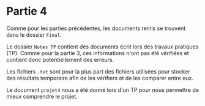 # Partie 4

Comme pour les parties précédentes, les documents remis se trouvent dans le dossier `Final`.

Le dossier `Notes TP` contient des documents écrit lors des travaux pratiques (TP).  Comme pour la partie 3, ces informations n'ont pas été vérifiées et contient donc potentiellement des erreurs.

Les fichiers `.txt` sont pour la plus part des fichiers utilisées pour stocker des résultats temporaire afin de les vérifiers et de les comparer entre eux.

Le document `projet4` nous a été donné lors d'un TP pour nous permettre de mieux comprendre le projet.
